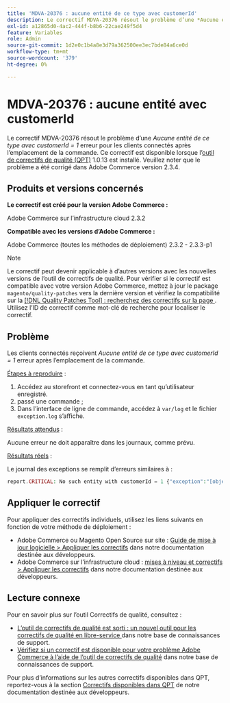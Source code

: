 ```yaml
---
title: 'MDVA-20376 : aucune entité de ce type avec customerId'
description: Le correctif MDVA-20376 résout le problème d’une *Aucune entité de ce type avec customerId = 1* erreur pour les clients connectés après l’emplacement de la commande. Ce correctif est disponible lorsque l’[outil de correctifs de qualité (QPT)](https://devdocs.magento.com/guides/v2.4/comp-mgr/patching.html#mqp) 1.0.13 est installé. Veuillez noter que le problème a été corrigé dans Adobe Commerce version 2.3.4.
exl-id: a12865d0-4ac2-444f-b8b6-22cae249f5d4
feature: Variables
role: Admin
source-git-commit: 1d2e0c1b4a8e3d79a362500ee3ec7bde84a6ce0d
workflow-type: tm+mt
source-wordcount: '379'
ht-degree: 0%

---
```


# MDVA-20376 : aucune entité avec customerId

Le correctif MDVA-20376 résout le problème d’une *Aucune entité de ce type avec customerId = 1* erreur pour les clients connectés après l’emplacement de la commande. Ce correctif est disponible lorsque l’[outil de correctifs de qualité (QPT)](https://devdocs.magento.com/guides/v2.4/comp-mgr/patching.html#mqp) 1.0.13 est installé. Veuillez noter que le problème a été corrigé dans Adobe Commerce version 2.3.4.

## Produits et versions concernés

**Le correctif est créé pour la version Adobe Commerce :**

Adobe Commerce sur l’infrastructure cloud 2.3.2

**Compatible avec les versions d’Adobe Commerce :**

Adobe Commerce (toutes les méthodes de déploiement) 2.3.2 - 2.3.3-p1

>[!NOTE]
>
>Le correctif peut devenir applicable à d’autres versions avec les nouvelles versions de l’outil de correctifs de qualité. Pour vérifier si le correctif est compatible avec votre version Adobe Commerce, mettez à jour le package `magento/quality-patches` vers la dernière version et vérifiez la compatibilité sur la [[!DNL Quality Patches Tool] : recherchez des correctifs sur la page ](https://devdocs.magento.com/quality-patches/tool.html#patch-grid). Utilisez l’ID de correctif comme mot-clé de recherche pour localiser le correctif.

## Problème

Les clients connectés reçoivent *Aucune entité de ce type avec customerId = 1* erreur après l’emplacement de la commande.

<u>Étapes à reproduire</u> :

1. Accédez au storefront et connectez-vous en tant qu’utilisateur enregistré.
1. passé une commande ;
1. Dans l’interface de ligne de commande, accédez à `var/log` et le fichier `exception.log` s’affiche.

<u>Résultats attendus</u> :

Aucune erreur ne doit apparaître dans les journaux, comme prévu.

<u>Résultats réels</u> :

Le journal des exceptions se remplit d’erreurs similaires à :

```php
report.CRITICAL: No such entity with customerId = 1 {"exception":"[object] (Magento\\Framework\\Exception\\NoSuchEntityException(code: 0): No such entity with customerId = 1 at /mnt/data/home/nyarlaga/dev/232/vendor/magento/framework/Exception/NoSuchEntityException.php:50)"} []
```

## Appliquer le correctif

Pour appliquer des correctifs individuels, utilisez les liens suivants en fonction de votre méthode de déploiement :

* Adobe Commerce ou Magento Open Source sur site : [Guide de mise à jour logicielle > Appliquer les correctifs](https://devdocs.magento.com/guides/v2.4/comp-mgr/patching/mqp.html) dans notre documentation destinée aux développeurs.
* Adobe Commerce sur l’infrastructure cloud : [mises à niveau et correctifs > Appliquer les correctifs](https://devdocs.magento.com/cloud/project/project-patch.html) dans notre documentation destinée aux développeurs.

## Lecture connexe

Pour en savoir plus sur l’outil Correctifs de qualité, consultez :

* [ L’outil de correctifs de qualité est sorti : un nouvel outil pour les correctifs de qualité en libre-service ](/help/announcements/adobe-commerce-announcements/magento-quality-patches-released-new-tool-to-self-serve-quality-patches.md) dans notre base de connaissances de support.
* [Vérifiez si un correctif est disponible pour votre problème Adobe Commerce à l’aide de l’outil de correctifs de qualité](/help/support-tools/patches-available-in-qpt-tool/check-patch-for-magento-issue-with-magento-quality-patches.md) dans notre base de connaissances de support.

Pour plus d’informations sur les autres correctifs disponibles dans QPT, reportez-vous à la section [Correctifs disponibles dans QPT](https://devdocs.magento.com/quality-patches/tool.html#patch-grid) de notre documentation destinée aux développeurs.
